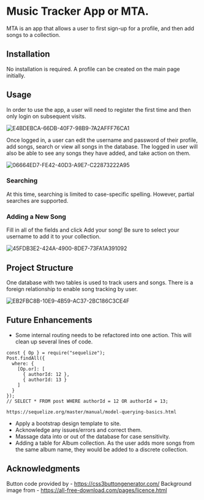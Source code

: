 # Music Tracker App or MTA.

MTA is an app that allows a user to first sign-up for a profile, and then add songs to a collection. 

## Installation

No installation is required. A profile can be created on the main page initially.

## Usage

In order to use the app, a user will need to register the first time and then only login on subsequent visits.

![E4BDEBCA-66DB-40F7-98B9-7A2AFFF76CA1](https://user-images.githubusercontent.com/87659547/137034644-2b891a54-1265-4938-aff8-12a66c5cbd58.png)

Once logged in, a user can edit the username and password of their profile, add songs, search or view all songs in the database. The logged in user will also be able to see any songs they have added, and take action on them. 

![06664ED7-FE42-40D3-A9E7-C22873222A95](https://user-images.githubusercontent.com/87659547/137043213-808ccef7-2c7e-4b76-805b-4f987e3ae9f0.png)

### Searching

At this time, searching is limited to case-specific spelling. However, partial searches are supported. 

### Adding a New Song

Fill in all of the fields and click Add your song! Be sure to select your username to add it to your collection. 

![45FDB3E2-424A-4900-8DE7-73FA1A391092](https://user-images.githubusercontent.com/87659547/137044311-6e97ad97-b62c-4879-94e5-2f5e749c9169.png)

## Project Structure

One database with two tables is used to track users and songs. There is a foreign relationship to enable song tracking by user. 

![EB2FBC8B-10E9-4B59-AC37-2BC186C3CE4F](https://user-images.githubusercontent.com/87659547/137054285-f9e22aa5-2cfa-42d3-bf2f-2efbad5a01b1.png)

## Future Enhancements

- Some internal routing needs to be refactored into one action. This will clean up several lines of code. 
```
const { Op } = require("sequelize");
Post.findAll({
  where: {
    [Op.or]: [
      { authorId: 12 },
      { authorId: 13 }
    ]
  }
});
// SELECT * FROM post WHERE authorId = 12 OR authorId = 13;

https://sequelize.org/master/manual/model-querying-basics.html

```
- Apply a bootstrap design template to site. 
- Acknowledge any issues/errors and correct them. 
- Massage data into or out of the database for case sensitivity.
- Adding a table for Album collection. As the user adds more songs from the same album name, they would be added to a discrete collection. 

## Acknowledgments

Button code provided by - https://css3buttongenerator.com/
Background image from - https://all-free-download.com/pages/licence.html
